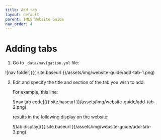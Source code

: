 ```yaml
---
title: Add tab
layout: default
parent: IMLS Website Guide
nav_order: 4
---
```


# Adding tabs

1. Go to `_data/navigation.yml` file: 

![nav folder]({{ site.baseurl }}/assets/img/website-guide/add-tab-1.png)


2. Edit and specify the title and section of the tab you wish to add. 

    For example, this line: 

    ![nav tab code]({{ site.baseurl }}/assets/img/website-guide/add-tab-2.png)

    results in the following display on the website: 

    ![tab display]({{ site.baseurl }}/assets/img/website-guide/add-tab-3.png)






